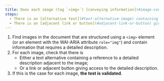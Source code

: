 ```yaml
---
title: Does each image (tag `<img>`) [conveying information](#image-conveying-information), which requires a [detailed description](#detailed-description-image), meet one of these conditions?
steps:
  - There is an [alternative text](#text-alternative-image) containing a reference to a [detailed description](#description-size-image) adjacent to the image.
  - There is an [adjacent link or button](#adjacent-link-or-button) giving access to the [detailed description](#image-size-description).
---
```


1. Find images in the document that are structured using a `<img>` element (or an element with the WAI-ARIA attribute `role="img"`) and contain information that requires a detailed description.
2. For each image, check that there is
   - Either a text alternative containing a reference to a detailed description adjacent to the image;
   - Or a link or adjacent button giving access to the detailed description.
3. If this is the case for each image, **the test is validated**.